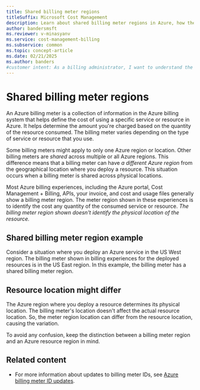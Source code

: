 ```yaml
---
title: Shared billing meter regions
titleSuffix: Microsoft Cost Management
description: Learn about shared billing meter regions in Azure, how they affect cost calculations, and the difference between billing meter regions and resource locations.
author: bandersmsft
ms.reviewer: v-minasyanv
ms.service: cost-management-billing
ms.subservice: common
ms.topic: concept-article
ms.date: 02/21/2025
ms.author: banders
#customer intent: As a billing administrator, I want to understand the difference between a billing meter region and a resource location.
---
```


# Shared billing meter regions

An Azure billing meter is a collection of information in the Azure billing system that helps define the cost of using a specific service or resource in Azure. It helps determine the amount you're charged based on the quantity of the resource consumed. The billing meter varies depending on the type of service or resource that you use.

Some billing meters might apply to only one Azure region or location. Other billing meters are *shared* across multiple or all Azure regions. This difference means that a billing meter can have *a different Azure region* from the geographical location where you deploy a resource. This situation occurs when a billing meter is shared across physical locations.

Most Azure billing experiences, including the Azure portal, Cost Management + Billing, APIs, your invoice, and cost and usage files generally show a billing meter region. The meter region shown in these experiences is to identify the cost any quantity of the consumed service or resource. *The billing meter region shown doesn't identify the physical location of the resource.*

## Shared billing meter region example

Consider a situation where you deploy an Azure service in the US West region. The billing meter shown in billing experiences for the deployed resources is in the US East region. In this example, the billing meter has a shared billing meter region.

## Resource location might differ

The Azure region where you deploy a resource determines its physical location. The billing meter's location doesn't affect the actual resource location. So, the meter region location can differ from the resource location, causing the variation.

To avoid any confusion, keep the distinction between a billing meter region and an Azure resource region in mind.

## Related content

- For more information about updates to billing meter IDs, see [Azure billing meter ID updates](billing-meter-id-updates.md).


